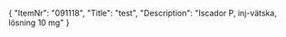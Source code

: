 {
  "ItemNr": "091118",
  "Title": "test",
  "Description": "Iscador P, inj-vätska, lösning 10 mg"
}